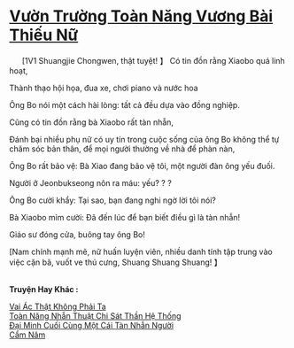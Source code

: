 <a href="https://truyentiki.com/vuon-truong-toan-nang-vuong-bai-thieu-nu.33729/" title="Vườn Trường Toàn Năng Vương Bài Thiếu Nữ"><h1>Vườn Trường Toàn Năng Vương Bài Thiếu Nữ</h1></a><div style="display:table"><img align="right" style="float: left; padding: 10px;" src="https://truyentiki.com/images/story/200x260/33729.jpg" alt="">[1V1 Shuangjie Chongwen, thật tuyệt! 】 Có tin đồn rằng Xiaobo quá linh hoạt, <p></p> Thành thạo hội họa, đua xe, chơi piano và nước hoa <p></p> Ông Bo nói một cách hài lòng: tất cả đều dựa vào đồng nghiệp. <p></p> Cũng có tin đồn rằng bà Xiaobo rất tàn nhẫn, <p></p> Đánh bại nhiều phụ nữ có uy tín trong cuộc sống của ông Bo không thể tự chăm sóc bản thân, để mọi người thường về nhà để phàn nàn, <p></p> Ông Bo rất bảo vệ: Bà Xiao đang bảo vệ tôi, một người đàn ông yếu đuối. <p></p> Người ở Jeonbukseong nôn ra máu: yếu? ? ? <p></p> Ông Bo cười khẩy: Tại sao, bạn đang nghi ngờ lời tôi nói? <p></p> Bà Xiaobo mỉm cười: Đã đến lúc để bạn biết điều gì là tàn nhẫn! <p></p> Giáo sư đóng cửa, buông tay ông Bo! <p></p> [Nam chính mạnh mẽ, nữ huấn luyện viên, nhiều danh tính tập trung vào việc cặn bã, vuốt ve thú cưng, Shuang Shuang Shuang! 】</div><p><br><b>Truyện Hay Khác :</b></p><a href="https://truyentiki.com/vai-ac-that-khong-phai-ta.33728/" alt="Vai Ác Thật Không Phải Ta">Vai Ác Thật Không Phải Ta</a><br/><a href="https://www.flickr.com/photos/188164041@N05/49956129331/" alt="Toàn Năng Nhẫn Thuật Chi Sát Thần Hệ Thống">Toàn Năng Nhẫn Thuật Chi Sát Thần Hệ Thống</a><br/><a href="https://github.com/nownovels/top500/tree/master/truyenhay/33889/" alt="Đại Minh Cuối Cùng Một Cái Tàn Nhẫn Người">Đại Minh Cuối Cùng Một Cái Tàn Nhẫn Người</a><br/><a href="https://www.plurk.com/p/nul6f7" alt="Cẩm Năm">Cẩm Năm</a><br/>